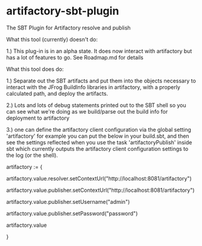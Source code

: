 # artifactory-sbt-plugin
The SBT Plugin for Artifactory resolve and publish

What this tool (currently) doesn't do:

1.) This plug-in is in an alpha state.  It does now interact with artifactory but has a lot of features to go.  See Roadmap.md for details

What this tool does do:

1.) Separate out the SBT artifacts and put them into the objects necessary to interact with the JFrog
BuildInfo libraries in artifactory, with a properly calculated path, and deploy the artifacts.

2.) Lots and lots of debug statements printed out to the SBT shell so you can see what we're doing as we
build/parse out the build info for deployment to artifactory

3.) one can define the artifactory client configuration via the global setting 'artifactory'   for example you can put the below in your build.sbt, and then see the settings reflected when you use the task 'artifactoryPublish' inside sbt which currently outputs the artifactory client configuration settings to the log (or the shell).


artifactory := 
{

artifactory.value.resolver.setContextUrl("http://localhost:8081/artifactory")

artifactory.value.publisher.setContextUrl("http://localhost:8081/artifactory")

artifactory.value.publisher.setUsername("admin")

artifactory.value.publisher.setPassword("password")

artifactory.value

}
